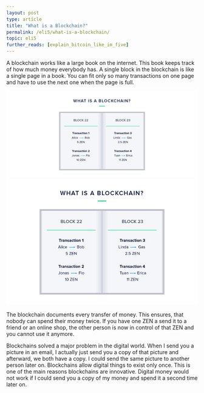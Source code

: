 ```yaml
---
layout: post
type: article
title: "What is a Blockchain?"
permalink: /eli5/what-is-a-blockchain/
topic: eli5
further_reads: [explain_bitcoin_like_im_five]
---
```


A blockchain works like a large book on the internet. This book keeps track of how much money everybody has. A single block in the blockchain is like a single page in a book. You can fit only so many transactions on one page and have to use the next one when the page is full.

![What is a Blockchain](/assets/post_files/eli5/what-is-a-blockchain/what_is_blockchain_D.jpg)
![What is a Blockchain](/assets/post_files/eli5/what-is-a-blockchain/what_is_blockchain_M.jpg)

The blockchain documents every transfer of money. This ensures, that nobody can spend their money twice. If you have one ZEN a send it to a friend or an online shop, the other person is now in control of that ZEN and you cannot use it anymore. 

Blockchains solved a major problem in the digital world. When I send you a picture in an email, I actually just send you a copy of that picture and afterward, we both have a copy. I could send the same picture to another person later on. Blockchains allow digital things to exist only once. This is one of the main reasons blockchains are innovative. Digital money would not work if I could send you a copy of my money and spend it a second time later on.

